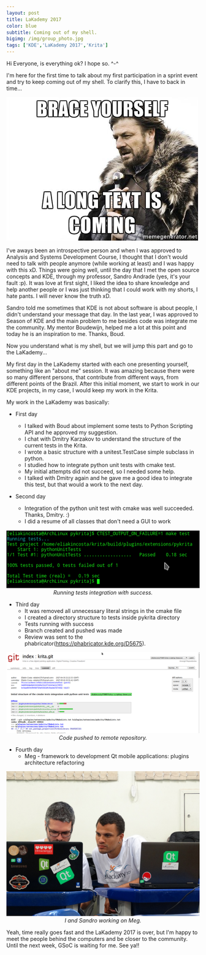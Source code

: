 ```yaml
---
layout: post
title: LaKademy 2017
color: blue
subtitle: Coming out of my shell.
bigimg: /img/group_photo.jpg
tags: ['KDE','LaKademy 2017','Krita']
---
```


Hi Everyone, is everything ok? I hope so. ^-^

I'm here for the first time to talk about my first participation in a sprint event and try to keep coming out of my shell. To clarify this, I have to back in time...

![Meme Images](/img/winter-is-coming-brace-yourself-a-long-text-is-coming.jpg)

I've aways been an introspective person and when I was approved to Analysis and Systems Development Course, I thought that I don't would need to talk with people anymore (while working at least) and I was happy with this xD. Things were going well, until the day that I met the open source concepts and KDE, through my professor, Sandro Andrade (yes, it's your fault :p). It was love at first sight, I liked the idea to share knowledge and help another people or I was just thinking that I could work with my shorts, I hate pants. I will never know the truth xD.

Sandro told me sometimes that KDE is not about software is about people, I didn't understand your message that day. In the last year, I was approved to Season of KDE and the main problem to me besides code was integrate me the community. My mentor Boudewijn, helped me a lot at this point and today he is an inspiration to me. Thanks, Boud.

Now you understand what is my shell, but we will jump this part and go to the LaKademy...

My first day in the LaKademy started with each one presenting yourself, something like an "about me" session. It was amazing because there were so many different persons, that contribute from different ways, from different points of the Brazil. After this initial moment, we start to work in our KDE projects, in my case, I would keep my work in the Krita. 

My work in the LaKademy was basically:


* First day
    * I talked with Boud about implement some tests to Python Scripting API and he approved my suggestion.
    * I chat with Dmitry Karzakov to understand the structure of the current tests in the Krita.
    * I wrote a basic structure with a unitest.TestCase simple subclass in python.
    * I studied how to integrate python unit tests with cmake test.
    * My initial attempts did not succeed, so I needed some help.
    * I talked with Dmitry again and he gave me a good idea to integrate this test, but that would a work to the next day.

* Second day
    * Integration of the python unit test with cmake was well succeeded. Thanks, Dmitry. :)
    * I did a resume of all classes that don't need a GUI to work


<div style="vertical-align:middle; text-align:center">        
    <img src="/img/cmake_test_python.png">
     <figcaption><i>Running tests integration with success.</i></figcaption>
</div>

* Third day
    * It was removed all unnecessary literal strings in the cmake file
    * I created a directory structure to tests inside pykrita directory
    * Tests running with success
    * Branch created and pushed was made
    * Review was sent to the phabricator(https://phabricator.kde.org/D5675).

<div style="vertical-align:middle; text-align:center">        
  <img src="/img/push_in_my_branch.png" width="600">
  <figcaption><i>Code pushed to remote repository.</i></figcaption>
</div>

* Fourth day
    * Meg - framework to development Qt mobile applications:  plugins architecture refactoring

<div style="vertical-align:middle; text-align:center">        
  <img src="/img/me_and_sandro.jpg" width="600">
  <figcaption><i>I and Sandro working on Meg.</i></figcaption>
</div>

Yeah, time really goes fast and the LaKademy 2017 is over, but I'm happy to meet the people behind the computers and be closer to the community. Until the next week, GSoC is waiting for me. See ya!!
